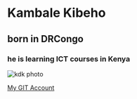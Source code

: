 # Kambale Kibeho
## born in DRCongo 
### he is learning ICT courses in Kenya

![kdk photo](https://avatars.githubusercontent.com/u/93641789?v=4)

[My GIT Account](https://github.com/kdessaik)